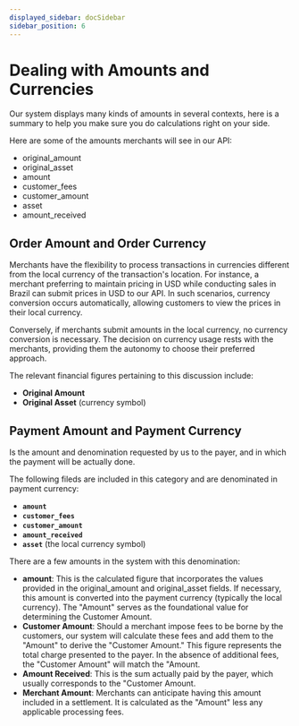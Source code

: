 ```yaml
---
displayed_sidebar: docSidebar
sidebar_position: 6
---
```


# Dealing with Amounts and Currencies

Our system displays many kinds of amounts in several contexts, here is a summary to help you make sure you do calculations right on your side.

Here are some of the amounts merchants will see in our API:
- original_amount
- original_asset
- amount
- customer_fees
- customer_amount
- asset
- amount_received

## Order Amount and Order Currency

Merchants have the flexibility to process transactions in currencies different from the local currency of the transaction's location. For instance, a merchant preferring to maintain pricing in USD while conducting sales in Brazil can submit prices in USD to our API. In such scenarios, currency conversion occurs automatically, allowing customers to view the prices in their local currency.

Conversely, if merchants submit amounts in the local currency, no currency conversion is necessary. The decision on currency usage rests with the merchants, providing them the autonomy to choose their preferred approach.

The relevant financial figures pertaining to this discussion include:

- **Original Amount**
- **Original Asset** (currency symbol)

## Payment Amount and Payment Currency

Is the amount and denomination requested by us to the payer, and in which the payment will be actually done.

The following fileds are included in this category and are denominated in payment currency:

- **<code>amount</code>**
- **<code>customer_fees</code>**
- **<code>customer_amount</code>**
- **<code>amount_received</code>**
- **<code>asset</code>** (the local currency symbol) 

There are a few amounts in the system with this denomination:

- **amount**: This is the calculated figure that incorporates the values provided in the original_amount and original_asset fields. If necessary, this amount is converted into the payment currency (typically the local currency). The "Amount" serves as the foundational value for determining the Customer Amount.
- **Customer Amount**: Should a merchant impose fees to be borne by the customers, our system will calculate these fees and add them to the "Amount" to derive the "Customer Amount." This figure represents the total charge presented to the payer. In the absence of additional fees, the "Customer Amount" will match the "Amount.
- **Amount Received**: This is the sum actually paid by the payer, which usually corresponds to the "Customer Amount.
- **Merchant Amount**: Merchants can anticipate having this amount included in a settlement. It is calculated as the "Amount" less any applicable processing fees.